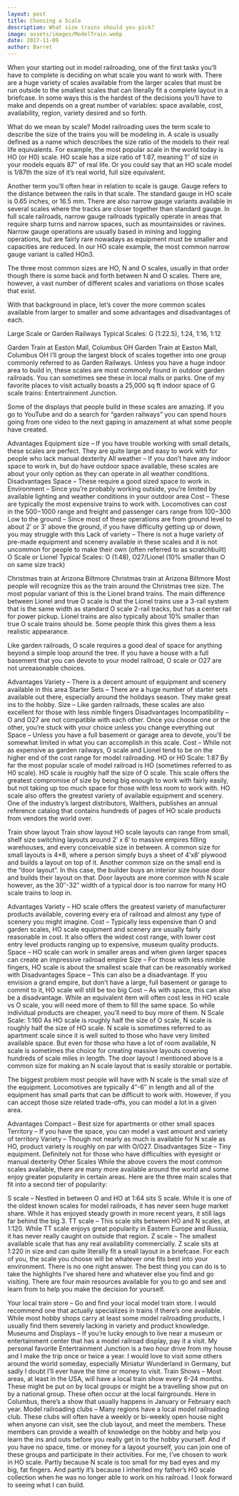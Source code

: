 ```yaml
---
layout: post
title: Choosing a Scale
description: What size trains should you pick?
image: assets/images/ModelTrain.webp
date: 2017-11-09
author: Barret
---
```



When your starting out in model railroading, one of the first tasks you’ll have to complete is deciding on what scale you want to work with. There are a huge variety of scales available from the larger scales that must be run outside to the smallest scales that can literally fit a complete layout in a briefcase. In some ways this is the hardest of the decisions you’ll have to make and depends on a great number of variables: space available, cost, availability, region, variety desired and so forth.

What do we mean by scale?
Model railroading uses the term scale to describe the size of the trains you will be modeling in. A scale is usually defined as a name which describes the size ratio of the models to their real life equivalents. For example, the most popular scale in the world today is HO (or H0) scale. HO scale has a size ratio of 1:87, meaning 1″ of size in your models equals 87″ of real life. Or you could say that an HO scale model is 1/87th the size of it’s real world, full size equivalent.

Another term you’ll often hear in relation to scale is gauge. Gauge refers to the distance between the rails in that scale. The standard gauge in HO scale is 0.65 inches, or 16.5 mm. There are also narrow gauge variants available in several scales where the tracks are closer together than standard gauge. In full scale railroads, narrow gauge railroads typically operate in areas that require sharp turns and narrow spaces, such as mountainsides or ravines. Narrow gauge operations are usually based in mining and logging operations, but are fairly rare nowadays as equipment must be smaller and capacities are reduced. In our HO scale example, the most common narrow gauge variant is called HOn3.

The three most common sizes are HO, N and O scales, usually in that order though there is some back and forth between N and O scales. There are, however, a vast number of different scales and variations on those scales that exist.

With that background in place, let’s cover the more common scales available from larger to smaller and some advantages and disadvantages of each.

Large Scale or Garden Railways
Typical Scales: G (1:22.5), 1:24, 1:16, 1:12

Garden Train at Easton Mall, Columbus OH
Garden Train at Easton Mall, Columbus OH
I’ll group the largest block of scales together into one group commonly referred to as Garden Railways. Unless you have a huge indoor area to build in, these scales are most commonly found in outdoor garden railroads. You can sometimes see these in local malls or parks. One of my favorite places to visit actually boasts a 25,000 sq ft indoor space of G scale trains: Entertrainment Junction.

Some of the displays that people build in these scales are amazing. If you go to YouTube and do a search for “garden railways” you can spend hours going from one video to the next gaping in amazement at what some people have created.

Advantages
Equipment size – If you have trouble working with small details, these scales are perfect. They are quite large and easy to work with for people who lack manual dexterity
All weather – If you don’t have any indoor space to work in, but do have outdoor space available, these scales are about your only option as they can operate in all weather conditions.
Disadvantages
Space – These require a good sized space to work in.
Environment – Since you’re probably working outside, you’re limited by available lighting and weather conditions in your outdoor area
Cost – These are typically the most expensive trains to work with. Locomotives can cost in the $500-$1000 range and freight and passenger cars range from $100-$300
Low to the ground – Since most of these operations are from ground level to about 2′ or 3′ above the ground, if you have difficulty getting up or down, you may struggle with this
Lack of variety – There is not a huge variety of pre-made equipment and scenery available in these scales and it is not uncommon for people to make their own (often referred to as scratchbuilt)
O Scale or Lionel
Typical Scales: O (1:48), O27/Lionel (10% smaller than O on same size track)

Christmas train at Arizona Biltmore
Christmas train at Arizona Biltmore
Most people will recognize this as the train around the Christmas tree size. The most popular variant of this is the Lionel brand trains. The main difference between Lionel and true O scale is that the Lionel trains use a 3-rail system that is the same width as standard O scale 2-rail tracks, but has a center rail for power pickup. Lionel trains are also typically about 10% smaller than true O scale trains should be. Some people think this gives them a less realistic appearance.

Like garden railroads, O scale requires a good deal of space for anything beyond a simple loop around the tree. If you have a house with a full basement that you can devote to your model railroad, O scale or O27 are not unreasonable choices.

Advantages
Variety – There is a decent amount of equipment and scenery available in this area
Starter Sets – There are a huge number of starter sets available out there, especially around the holidays season. They make great ins to the hobby.
Size – Like garden railroads, these scales are also excellent for those with less nimble fingers
Disadvantages
Incompatibility – O and O27 are not compatible with each other. Once you choose one or the other, you’re stuck with your choice unless you change everything out
Space – Unless you have a full basement or garage area to devote, you’ll be somewhat limited in what you can accomplish in this scale.
Cost – While not as expensive as garden railways, O scale and Lionel tend to be on the higher end of the cost range for model railroading.
HO or H0
Scale: 1:87
By far the most popular scale of model railroad is HO (sometimes referred to as H0 scale). HO scale is roughly half the size of O scale. This scale offers the greatest compromise of size by being big enough to work with fairly easily, but not taking up too much space for those with less room to work with. HO scale also offers the greatest variety of available equipment and scenery. One of the industry’s largest distributors, Walthers, publishes an annual reference catalog that contains hundreds of pages of HO scale products from vendors the world over.

Train show layout
Train show layout
HO scale layouts can range from small, shelf size switching layouts around 2′ x 6′ to massive empires filling warehouses, and every conceivable size in between. A common size for small layouts is 4×8, where a person simply buys a sheet of 4’x8′ plywood and builds a layout on top of it. Another common size on the small end is the “door layout”. In this case, the builder buys an interior size house door and builds their layout on that. Door layouts are more common with N scale however, as the 30″-32″ width of a typical door is too narrow for many HO scale trains to loop in.

Advantages
Variety – HO scale offers the greatest variety of manufacturer products available, covering every era of railroad and almost any type of scenery you might imagine.
Cost – Typically less expensive than O and garden scales, HO scale equipment and scenery are usually fairly reasonable in cost. It also offers the widest cost range, with lower cost entry level products ranging up to expensive, museum quality products.
Space – HO scale can work in smaller areas and when given larger spaces can create an impressive railroad empire
Size – For those with less nimble fingers, HO scale is about the smallest scale that can be reasonably worked with
Disadvantages
Space – This can also be a disadvantage. If you envision a grand empire, but don’t have a large, full basement or garage to commit to it, HO scale will still be too big
Cost – As with space, this can also be a disadvantage. While an equivalent item will often cost less in HO scale vs O scale, you will need more of them to fill the same space. So while individual products are cheaper, you’ll need to buy more of them.
N Scale
Scale: 1:160
As HO scale is roughly half the size of O scale, N scale is roughly half the size of HO scale. N scale is sometimes referred to as apartment scale since it is well suited to those who have very limited available space. But even for those who have a lot of room available, N scale is sometimes the choice for creating massive layouts covering hundreds of scale miles in length. The door layout I mentioned above is a common size for making an N scale layout that is easily storable or portable.

The biggest problem most people will have with N scale is the small size of the equipment. Locomotives are typically 4″-6″ in length and all of the equipment has small parts that can be difficult to work with. However, if you can accept those size related trade-offs, you can model a lot in a given area.

Advantages
Compact – Best size for apartments or other small spaces
Territory – If you have the space, you can model a vast amount and variety of territory
Variety – Though not nearly as much is available for N scale as HO, product variety is roughly on par with O/O27.
Disadvantages
Size – Tiny equipment. Definitely not for those who have difficulties with eyesight or manual dexterity
Other Scales
While the above covers the most common scales available, there are many more available around the world and some enjoy greater popularity in certain areas. Here are the three main scales that fit into a second tier of popularity:

S scale – Nestled in between O and HO at 1:64 sits S scale. While it is one of the oldest known scales for model railroads, it has never seen huge market share. While it has enjoyed steady growth in more recent years, it still lags far behind the big 3.
TT scale – This scale sits between HO and N scales, at 1:120. While TT scale enjoys great popularity in Eastern Europe and Russia, it has never really caught on outside that region.
Z scale – The smallest available scale that has any real availability commercially. Z scale sits at 1:220 in size and can quite literally fit a small layout in a briefcase.
For each of you, the scale you choose will be whatever one fits best into your environment. There is no one right answer. The best thing you can do is to take the highlights I’ve shared here and whatever else you find and go visiting. There are four main resources available for you to go and see and learn from to help you make the decision for yourself.

Your local train store – Go and find your local model train store. I would recommend one that actually specializes in trains if there’s one available. While most hobby shops carry at least some model railroading products, I usually find them severely lacking in variety and product knowledge.
Museums and Displays – If you’re lucky enough to live near a museum or entertainment center that has a model railroad display, pay it a visit. My personal favorite Entertrainment Junction is a two hour drive from my house and I make the trip once or twice a year. I would love to visit some others around the world someday, especially Miniatur Wunderland in Germany, but sadly I doubt I’ll ever have the time or money to visit.
Train Shows – Most areas, at least in the USA, will have a local train show every 6-24 months. These might be put on by local groups or might be a travelling show put on by a national group. These often occur at the local fairgrounds. Here in Columbus, there’s a show that usually happens in January or February each year.
Model railroading clubs – Many regions have a local model railroading club. These clubs will often have a weekly or bi-weekly open house night when anyone can visit, see the club layout, and meet the members. These members can provide a wealth of knowledge on the hobby and help you learn the ins and outs before you really get in to the hobby yourself. And if you have no space, time. or money for a layout yourself, you can join one of these groups and participate in their activities.
For me, I’ve chosen to work in HO scale. Partly because N scale is too small for my bad eyes and my big, fat fingers. And partly it’s because I inherited my father’s HO scale collection when he was no longer able to work on his railroad. I look forward to seeing what I can build.